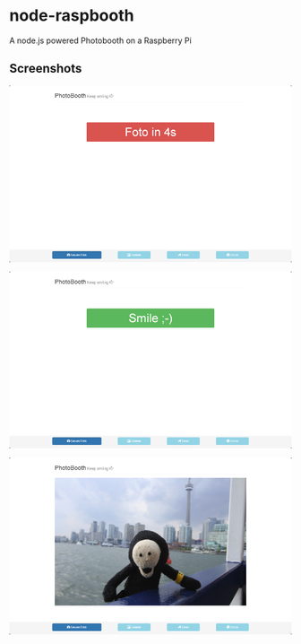 # node-raspbooth

A node.js powered Photobooth on a Raspberry Pi

## Screenshots

![](screenshots/01_countdown.png)

![](screenshots/02_message.png)

![](screenshots/03_photo.png)
